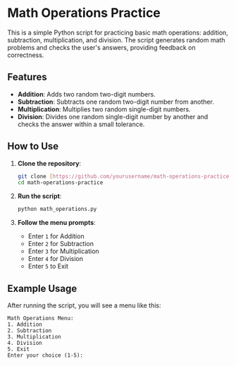 # Math Operations Practice

This is a simple Python script for practicing basic math operations: addition, subtraction, multiplication, and division. The script generates random math problems and checks the user's answers, providing feedback on correctness.

## Features

- **Addition**: Adds two random two-digit numbers.
- **Subtraction**: Subtracts one random two-digit number from another.
- **Multiplication**: Multiplies two random single-digit numbers.
- **Division**: Divides one random single-digit number by another and checks the answer within a small tolerance.

## How to Use

1. **Clone the repository**:
    ```bash
    git clone [https://github.com/yourusername/math-operations-practice.git](https://github.com/its-dhruv-jindal/Math-Practice)
    cd math-operations-practice
    ```

2. **Run the script**:
    ```bash
    python math_operations.py
    ```

3. **Follow the menu prompts**:
    - Enter `1` for Addition
    - Enter `2` for Subtraction
    - Enter `3` for Multiplication
    - Enter `4` for Division
    - Enter `5` to Exit

## Example Usage

After running the script, you will see a menu like this:

```plaintext
Math Operations Menu:
1. Addition
2. Subtraction
3. Multiplication
4. Division
5. Exit
Enter your choice (1-5):

